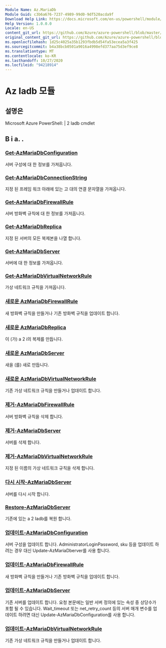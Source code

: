 ```yaml
---
Module Name: Az.MariaDb
Module Guid: c3b6a676-7237-4989-99d0-9df520acda9f
Download Help Link: https://docs.microsoft.com/en-us/powershell/module/az.mariadb
Help Version: 1.0.0.0
Locale: en-US
content_git_url: https://github.com/Azure/azure-powershell/blob/master/src/MariaDb/help/Az.MariaDb.md
original_content_git_url: https://github.com/Azure/azure-powershell/blob/master/src/MariaDb/help/Az.MariaDb.md
ms.openlocfilehash: 1d25c4025a35b1293fbdb5d54fa53ecea5a3f425
ms.sourcegitcommit: b4a38bcb0501a9016a4998efd377aa75d3ef9ce8
ms.translationtype: MT
ms.contentlocale: ko-KR
ms.lasthandoff: 10/27/2020
ms.locfileid: "94218914"
---
```

# Az Iadb 모듈
## 설명은
Microsoft Azure PowerShell: | 2 Iadb cmdlet

## B i a. \.
### [Get-AzMariaDbConfiguration](Get-AzMariaDbConfiguration.md)
서버 구성에 대 한 정보를 가져옵니다.

### [Get-AzMariaDbConnectionString](Get-AzMariaDbConnectionString.md)
지정 된 프레임 워크 아래에 있는 고 대의 연결 문자열을 가져옵니다.

### [Get-AzMariaDbFirewallRule](Get-AzMariaDbFirewallRule.md)
서버 방화벽 규칙에 대 한 정보를 가져옵니다.

### [Get-AzMariaDbReplica](Get-AzMariaDbReplica.md)
지정 된 서버의 모든 복제본을 나열 합니다.

### [Get-AzMariaDbServer](Get-AzMariaDbServer.md)
서버에 대 한 정보를 가져옵니다.

### [Get-AzMariaDbVirtualNetworkRule](Get-AzMariaDbVirtualNetworkRule.md)
가상 네트워크 규칙을 가져옵니다.

### [새로운 AzMariaDbFirewallRule](New-AzMariaDbFirewallRule.md)
새 방화벽 규칙을 만들거나 기존 방화벽 규칙을 업데이트 합니다.

### [새로운 AzMariaDbReplica](New-AzMariaDbReplica.md)
이 (가) a 2 i의 복제를 만듭니다.

### [새로운 AzMariaDbServer](New-AzMariaDbServer.md)
새을 (를) 새로 만듭니다.

### [새로운 AzMariaDbVirtualNetworkRule](New-AzMariaDbVirtualNetworkRule.md)
기존 가상 네트워크 규칙을 만들거나 업데이트 합니다.

### [제거-AzMariaDbFirewallRule](Remove-AzMariaDbFirewallRule.md)
서버 방화벽 규칙을 삭제 합니다.

### [제거-AzMariaDbServer](Remove-AzMariaDbServer.md)
서버를 삭제 합니다.

### [제거-AzMariaDbVirtualNetworkRule](Remove-AzMariaDbVirtualNetworkRule.md)
지정 된 이름의 가상 네트워크 규칙을 삭제 합니다.

### [다시 시작-AzMariaDbServer](Restart-AzMariaDbServer.md)
서버를 다시 시작 합니다.

### [Restore-AzMariaDbServer](Restore-AzMariaDbServer.md)
기존에 있는 a 2 Iadb를 복원 합니다.

### [업데이트-AzMariaDbConfiguration](Update-AzMariaDbConfiguration.md)
서버 구성을 업데이트 합니다.
AdministratorLoginPassword, sku 등을 업데이트 하려는 경우 대신 Update-AzMariaDberver를 사용 합니다.

### [업데이트-AzMariaDbFirewallRule](Update-AzMariaDbFirewallRule.md)
새 방화벽 규칙을 만들거나 기존 방화벽 규칙을 업데이트 합니다.

### [업데이트-AzMariaDbServer](Update-AzMariaDbServer.md)
기존 서버를 업데이트 합니다.
요청 본문에는 일반 서버 정의에 있는 속성 중 상당수가 포함 될 수 있습니다.
Wait_timeout 또는 net_retry_count 등의 서버 매개 변수를 업데이트 하려면 대신 Update-AzMariaDbConfiguration를 사용 합니다.

### [업데이트-AzMariaDbVirtualNetworkRule](Update-AzMariaDbVirtualNetworkRule.md)
기존 가상 네트워크 규칙을 만들거나 업데이트 합니다.

